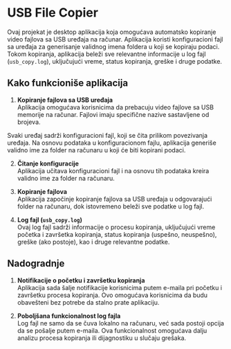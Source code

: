 # USB File Copier

Ovaj projekat je desktop aplikacija koja omogućava automatsko kopiranje video fajlova sa USB uređaja na računar. Aplikacija koristi konfiguracioni fajl sa uređaja za generisanje validnog imena foldera u koji se kopiraju podaci. Tokom kopiranja, aplikacija beleži sve relevantne informacije u log fajl (`usb_copy.log`), uključujući vreme, status kopiranja, greške i druge podatke.

## Kako funkcioniše aplikacija

1.  **Kopiranje fajlova sa USB uređaja**  
   Aplikacija omogućava korisnicima da prebacuju video fajlove sa USB memorije na računar. Fajlovi imaju specifične nazive sastavljene od brojeva.
 
   Svaki uređaj sadrži konfiguracioni fajl, koji se čita prilikom povezivanja uređaja. Na osnovu podataka u konfiguracionom fajlu, aplikacija generiše validno ime za folder na računaru u koji će biti kopirani podaci.

2. **Čitanje konfiguracije**  
   Aplikacija učitava konfiguracioni fajl i na osnovu tih podataka kreira validno ime za folder na računaru.

3. **Kopiranje fajlova**  
   Aplikacija započinje kopiranje fajlova sa USB uređaja u odgovarajući folder na računaru, dok istovremeno beleži sve podatke u log fajl.

4. **Log fajl (`usb_copy.log`)**  
   Ovaj log fajl sadrži informacije o procesu kopiranja, uključujući vreme početka i završetka kopiranja, status kopiranja (uspešno, neuspešno), greške (ako postoje), kao i druge relevantne podatke.

## Nadogradnje

1. **Notifikacije o početku i završetku kopiranja**  
   Aplikacija sada šalje notifikacije korisnicima putem e-maila pri početku i završetku procesa kopiranja. Ovo omogućava korisnicima da budu obavešteni bez potrebe da stalno prate aplikaciju.

2. **Poboljšana funkcionalnost log fajla**  
   Log fajl ne samo da se čuva lokalno na računaru, već sada postoji opcija da se pošalje putem e-maila. Ova funkcionalnost omogućava dalju analizu procesa kopiranja ili dijagnostiku u slučaju grešaka.
